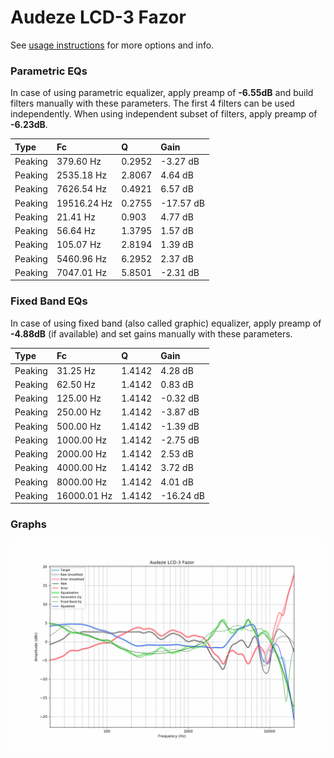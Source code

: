 # Audeze LCD-3 Fazor
See [usage instructions](https://github.com/jaakkopasanen/AutoEq#usage) for more options and info.

### Parametric EQs
In case of using parametric equalizer, apply preamp of **-6.55dB** and build filters manually
with these parameters. The first 4 filters can be used independently.
When using independent subset of filters, apply preamp of **-6.23dB**.

| Type    | Fc          |      Q | Gain      |
|:--------|:------------|:-------|:----------|
| Peaking | 379.60 Hz   | 0.2952 | -3.27 dB  |
| Peaking | 2535.18 Hz  | 2.8067 | 4.64 dB   |
| Peaking | 7626.54 Hz  | 0.4921 | 6.57 dB   |
| Peaking | 19516.24 Hz | 0.2755 | -17.57 dB |
| Peaking | 21.41 Hz    | 0.903  | 4.77 dB   |
| Peaking | 56.64 Hz    | 1.3795 | 1.57 dB   |
| Peaking | 105.07 Hz   | 2.8194 | 1.39 dB   |
| Peaking | 5460.96 Hz  | 6.2952 | 2.37 dB   |
| Peaking | 7047.01 Hz  | 5.8501 | -2.31 dB  |

### Fixed Band EQs
In case of using fixed band (also called graphic) equalizer, apply preamp of **-4.88dB**
(if available) and set gains manually with these parameters.

| Type    | Fc          |      Q | Gain      |
|:--------|:------------|:-------|:----------|
| Peaking | 31.25 Hz    | 1.4142 | 4.28 dB   |
| Peaking | 62.50 Hz    | 1.4142 | 0.83 dB   |
| Peaking | 125.00 Hz   | 1.4142 | -0.32 dB  |
| Peaking | 250.00 Hz   | 1.4142 | -3.87 dB  |
| Peaking | 500.00 Hz   | 1.4142 | -1.39 dB  |
| Peaking | 1000.00 Hz  | 1.4142 | -2.75 dB  |
| Peaking | 2000.00 Hz  | 1.4142 | 2.53 dB   |
| Peaking | 4000.00 Hz  | 1.4142 | 3.72 dB   |
| Peaking | 8000.00 Hz  | 1.4142 | 4.01 dB   |
| Peaking | 16000.01 Hz | 1.4142 | -16.24 dB |

### Graphs
![](./Audeze%20LCD-3%20Fazor.png)